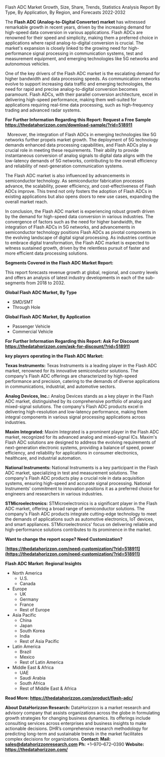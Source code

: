 ﻿Flash ADC Market Growth, Size, Share, Trends, Statistics Analysis Report By Type, By Application, By Region, and Forecasts 2022-2032

The **Flash ADC (Analog-to-Digital Converter) market** has witnessed remarkable growth in recent years, driven by the increasing demand for high-speed data conversion in various applications. Flash ADCs are renowned for their speed and simplicity, making them a preferred choice in applications where rapid analog-to-digital conversion is crucial. The market's expansion is closely linked to the growing need for high-performance signal processing in communication systems, test and measurement equipment, and emerging technologies like 5G networks and autonomous vehicles.

One of the key drivers of the Flash ADC market is the escalating demand for higher bandwidth and data processing speeds. As communication networks evolve to support increasing data traffic and emerging technologies, the need for rapid and precise analog-to-digital conversion becomes paramount. Flash ADCs, with their parallel conversion architecture, excel in delivering high-speed performance, making them well-suited for applications requiring real-time data processing, such as high-frequency trading and advanced radar systems.

**For Further Information Regarding this Report: Request a Free Sample <https://thedatahorizzon.com/download-sample/?rid=518911>** 

` `Moreover, the integration of Flash ADCs in emerging technologies like 5G networks further propels market growth. The deployment of 5G technology demands enhanced data processing capabilities, and Flash ADCs play a crucial role in meeting these requirements. Their ability to provide instantaneous conversion of analog signals to digital data aligns with the low-latency demands of 5G networks, contributing to the overall efficiency and reliability of next-generation communication systems.

The Flash ADC market is also influenced by advancements in semiconductor technology. As semiconductor fabrication processes advance, the scalability, power efficiency, and cost-effectiveness of Flash ADCs improve. This trend not only fosters the adoption of Flash ADCs in existing applications but also opens doors to new use cases, expanding the overall market reach.

In conclusion, the Flash ADC market is experiencing robust growth driven by the demand for high-speed data conversion in various industries. The convergence of factors such as the need for higher bandwidth, the integration of Flash ADCs in 5G networks, and advancements in semiconductor technology positions Flash ADCs as pivotal components in the evolving landscape of digital signal processing. As industries continue to embrace digital transformation, the Flash ADC market is expected to witness sustained growth, driven by the relentless pursuit of faster and more efficient data processing solutions.

**Segments Covered in the Flash ADC Market Report:**

This report forecasts revenue growth at global, regional, and country levels and offers an analysis of latest industry developments in each of the sub-segments from 2018 to 2032.

**Global Flash ADC Market, By Type**

- SMD/SMT
- Through Hole

**Global Flash ADC Market, By Application**

- Passenger Vehicle
- Commercial Vehicle

**For Further Information Regarding this Report: Ask For Discount <https://thedatahorizzon.com/ask-for-discount/?rid=518911>** 

**key players operating in the Flash ADC Market:**

**Texas Instruments:** Texas Instruments is a leading player in the Flash ADC market, renowned for its innovative semiconductor solutions. The company's Flash ADC offerings are characterized by high-speed performance and precision, catering to the demands of diverse applications in communications, industrial, and automotive sectors.

**Analog Devices, Inc.:** Analog Devices stands as a key player in the Flash ADC market, distinguished by its comprehensive portfolio of analog and mixed-signal solutions. The company's Flash ADC products excel in delivering high-resolution and low-latency performance, making them integral components in various signal processing applications across industries.

**Maxim Integrated:** Maxim Integrated is a prominent player in the Flash ADC market, recognized for its advanced analog and mixed-signal ICs. Maxim's Flash ADC solutions are designed to address the evolving requirements of next-generation electronic systems, providing a balance of speed, power efficiency, and reliability for applications in consumer electronics, healthcare, and industrial automation.

**National Instruments:** National Instruments is a key participant in the Flash ADC market, specializing in test and measurement solutions. The company's Flash ADC products play a crucial role in data acquisition systems, ensuring high-speed and accurate signal processing. National Instruments' commitment to innovation positions it as a preferred choice for engineers and researchers in various industries.

**STMicroelectronics:** STMicroelectronics is a significant player in the Flash ADC market, offering a broad range of semiconductor solutions. The company's Flash ADC products integrate cutting-edge technology to meet the demands of applications such as automotive electronics, IoT devices, and smart appliances. STMicroelectronics' focus on delivering reliable and high-performance solutions contributes to its prominence in the market.

**Want to change the report scope? Need Customization?**

[**https://thedatahorizzon.com/need-customization/?rid=518911](https://thedatahorizzon.com/need-customization/?rid=518911)** 

**Flash ADC Market: Regional Insights**

- North America
  - U.S.
  - Canada
- Europe
  - UK
  - Germany
  - France
  - Rest of Europe
- Asia Pacific
  - China
  - Japan
  - South Korea
  - India
  - Rest of Asia Pacific
- Latin America
  - Brazil
  - Mexico
  - Rest of Latin America
- Middle East & Africa
  - UAE
  - Saudi Arabia
  - South Africa
  - Rest of Middle East & Africa

**Read More: <https://thedatahorizzon.com/product/flash-adc/>** 

**About DataHorizzon Research:**DataHorizzon is a market research and advisory company that assists organizations across the globe in formulating growth strategies for changing business dynamics. Its offerings include consulting services across enterprises and business insights to make actionable decisions. DHR’s comprehensive research methodology for predicting long-term and sustainable trends in the market facilitates complex decisions for organizations.**Contact:Mail: <sales@datahorizzonresearch.com>** **Ph:** +1–970–672–0390**Website: <https://thedatahorizzon.com/>** 
